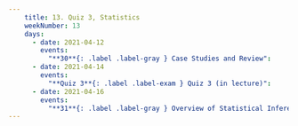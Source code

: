 ```yaml
---
    title: 13. Quiz 3, Statistics
    weekNumber: 13
    days:
      - date: 2021-04-12
        events:
          "**30**{: .label .label-gray } Case Studies and Review":
      - date: 2021-04-14
        events:
          "**Quiz 3**{: .label .label-exam } Quiz 3 (in lecture)":
      - date: 2021-04-16
        events:
          "**31**{: .label .label-gray } Overview of Statistical Inference":
---
```

